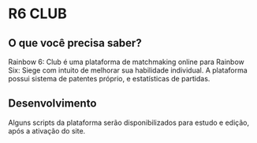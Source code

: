 # R6 CLUB
## O que você precisa saber?

Rainbow 6: Club é uma plataforma de matchmaking online para Rainbow Six: Siege com intuito de melhorar sua habilidade individual. A plataforma possui sistema de patentes próprio, e estatísticas de partidas.

## Desenvolvimento

Alguns scripts da plataforma serão disponibilizados para estudo e edição, após a ativação do site.

